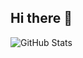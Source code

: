 ## Hi there 👋
![GitHub Stats](https://github-readme-stats.vercel.app/api?username=mr-plug&show_icons=true&theme=radical)

